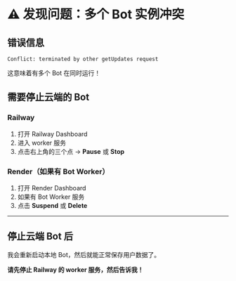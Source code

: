 # ⚠️ 发现问题：多个 Bot 实例冲突

## 错误信息
```
Conflict: terminated by other getUpdates request
```

这意味着有多个 Bot 在同时运行！

## 需要停止云端的 Bot

### Railway
1. 打开 Railway Dashboard
2. 进入 worker 服务
3. 点击右上角的三个点 → **Pause** 或 **Stop**

### Render（如果有 Bot Worker）
1. 打开 Render Dashboard
2. 如果有 Bot Worker 服务
3. 点击 **Suspend** 或 **Delete**

---

## 停止云端 Bot 后

我会重新启动本地 Bot，然后就能正常保存用户数据了。

**请先停止 Railway 的 worker 服务，然后告诉我！**
